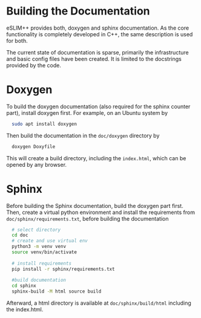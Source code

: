 # Building the Documentation
eSLIM++ provides both, doxygen and sphinx documentation.
As the core functionality is completely developed in C++, the same description is used for both.

The current state of documentation is sparse, primarily the infrastructure and basic config files have been created.
It is limited to the docstrings provided by the code.

# Doxygen
To build the doxygen documentation (also required for the sphinx counter part), install doxygen first.
For example, on an Ubuntu system by
```bash
  sudo apt install doxygen
```

Then build the documentation in the `doc/doxygen` directory by
```bash
  doxygen Doxyfile
```
This will create a build directory, including the `index.html`, which can be opened by any browser.

# Sphinx
Before building the Sphinx documentation, build the doxygen part first.
Then, create a virtual python environment and install the requirements from `doc/sphinx/requirements.txt`, before building the documentation

```bash
  # select directory
  cd doc
  # create and use virtual env
  python3 -m venv venv
  source venv/bin/activate
  
  # install requirements
  pip install -r sphinx/requirements.txt
  
  #build documentation
  cd sphinx
  sphinx-build -M html source build
```

Afterward, a html directory is available at `doc/sphinx/build/html` including the index.html.

